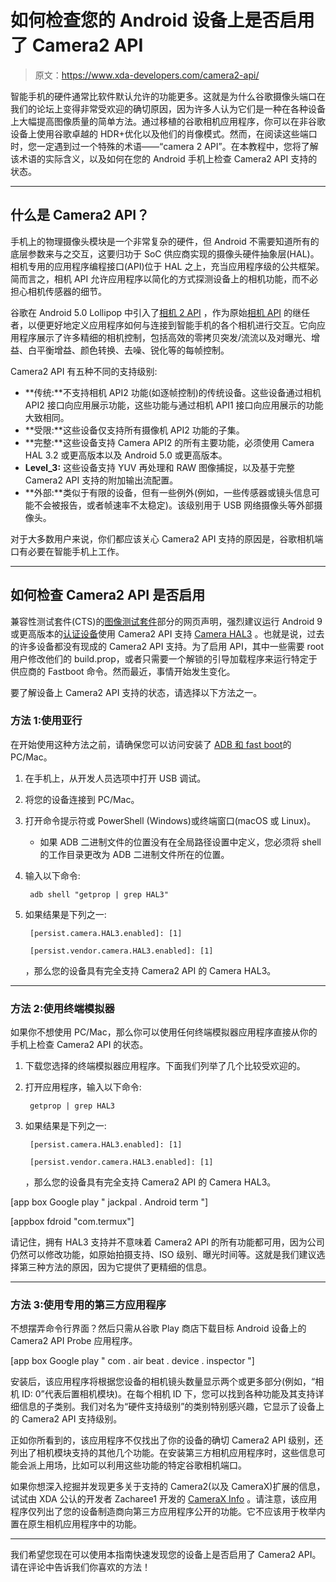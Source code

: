 # 如何检查您的 Android 设备上是否启用了 Camera2 API

> 原文：<https://www.xda-developers.com/camera2-api/>

智能手机的硬件通常比软件默认允许的功能更多。这就是为什么谷歌摄像头端口在我们的论坛上变得非常受欢迎的确切原因，因为许多人认为它们是一种在各种设备上大幅提高图像质量的简单方法。通过移植的谷歌相机应用程序，你可以在非谷歌设备上使用谷歌卓越的 HDR+优化以及他们的肖像模式。然而，在阅读这些端口时，您一定遇到过一个特殊的术语——“camera 2 API”。在本教程中，您将了解该术语的实际含义，以及如何在您的 Android 手机上检查 Camera2 API 支持的状态。

* * *

## 什么是 Camera2 API？

手机上的物理摄像头模块是一个非常复杂的硬件，但 Android 不需要知道所有的底层参数来与之交互，这要归功于 SoC 供应商实现的摄像头硬件抽象层(HAL)。相机专用的应用程序编程接口(API)位于 HAL 之上，充当应用程序级的公共框架。简而言之，相机 API 允许应用程序以简化的方式探测设备上的相机功能，而不必担心相机传感器的细节。

谷歌在 Android 5.0 Lollipop 中引入了[相机 2 API](https://developer.android.com/reference/android/hardware/camera2/package-summary.html) ，作为原始[相机 API](https://developer.android.com/reference/android/hardware/Camera.html) 的继任者，以便更好地定义应用程序如何与连接到智能手机的各个相机进行交互。它向应用程序展示了许多精细的相机控制，包括高效的零拷贝突发/流流以及对曝光、增益、白平衡增益、颜色转换、去噪、锐化等的每帧控制。

Camera2 API 有五种不同的支持级别:

*   **传统:**不支持相机 API2 功能(如逐帧控制)的传统设备。这些设备通过相机 API2 接口向应用展示功能，这些功能与通过相机 API1 接口向应用展示的功能大致相同。
*   **受限:**这些设备仅支持所有摄像机 API2 功能的子集。
*   **完整:**这些设备支持 Camera API2 的所有主要功能，必须使用 Camera HAL 3.2 或更高版本以及 Android 5.0 或更高版本。
*   **Level_3:** 这些设备支持 YUV 再处理和 RAW 图像捕捉，以及基于完整 Camera2 API 支持的附加输出流配置。
*   **外部:**类似于有限的设备，但有一些例外(例如，一些传感器或镜头信息可能不会被报告，或者帧速率不太稳定)。该级别用于 USB 网络摄像头等外部摄像头。

对于大多数用户来说，你们都应该关心 Camera2 API 支持的原因是，谷歌相机端口有必要在智能手机上工作。

* * *

## 如何检查 Camera2 API 是否启用

兼容性测试套件(CTS)的[图像测试套件](https://source.android.com/compatibility/cts/camera-hal#its_tests)部分的网页声明，强烈建议运行 Android 9 或更高版本的[认证设备](https://www.xda-developers.com/check-phone-tablet-certified-android-before-buying/)使用 Camera2 API 支持 [Camera HAL3](https://source.android.com/devices/camera/camera3) 。也就是说，过去的许多设备都没有现成的 Camera2 API 支持。为了启用 API，其中一些需要 root 用户修改他们的 build.prop，或者只需要一个解锁的引导加载程序来运行特定于供应商的 Fastboot 命令。然而最近，事情开始发生变化。

要了解设备上 Camera2 API 支持的状态，请选择以下方法之一。

### 方法 1:使用亚行

在开始使用这种方法之前，请确保您可以访问安装了 [ADB 和 fast boot](https://www.xda-developers.com/install-adb-windows-macos-linux/)的 PC/Mac。

1.  在手机上，从开发人员选项中打开 USB 调试。
2.  将您的设备连接到 PC/Mac。
3.  打开命令提示符或 PowerShell (Windows)或终端窗口(macOS 或 Linux)。
    *   如果 ADB 二进制文件的位置没有在全局路径设置中定义，您必须将 shell 的工作目录更改为 ADB 二进制文件所在的位置。

4.  输入以下命令:

    ```
     adb shell "getprop | grep HAL3" 
    ```

5.  如果结果是下列之一:

    ```
     [persist.camera.HAL3.enabled]: [1] 
    ```

    ```
     [persist.vendor.camera.HAL3.enabled]: [1] 
    ```

    ，那么您的设备具有完全支持 Camera2 API 的 Camera HAL3。

* * *

### 方法 2:使用终端模拟器

如果你不想使用 PC/Mac，那么你可以使用任何终端模拟器应用程序直接从你的手机上检查 Camera2 API 的状态。

1.  下载您选择的终端模拟器应用程序。下面我们列举了几个比较受欢迎的。
2.  打开应用程序，输入以下命令:

    ```
     getprop | grep HAL3 
    ```

3.  如果结果是下列之一:

    ```
     [persist.camera.HAL3.enabled]: [1] 
    ```

    ```
     [persist.vendor.camera.HAL3.enabled]: [1] 
    ```

    ，那么您的设备具有完全支持 Camera2 API 的 Camera HAL3。

[app box Google play " jackpal . Android term "]

[appbox fdroid "com.termux"]

请记住，拥有 HAL3 支持并不意味着 Camera2 API 的所有功能都可用，因为公司仍然可以修改功能，如原始拍摄支持、ISO 级别、曝光时间等。这就是我们建议选择第三种方法的原因，因为它提供了更精细的信息。

* * *

### 方法 3:使用专用的第三方应用程序

不想摆弄命令行界面？然后只需从谷歌 Play 商店下载目标 Android 设备上的 Camera2 API Probe 应用程序。

[app box Google play " com . air beat . device . inspector "]

安装后，该应用程序将根据您设备的相机镜头数量显示两个或更多部分(例如，“相机 ID: 0”代表后置相机模块)。在每个相机 ID 下，您可以找到各种功能及其支持详细信息的子类别。我们对名为“硬件支持级别”的类别特别感兴趣，它显示了设备上的 Camera2 API 支持级别。

正如你所看到的，该应用程序不仅找出了你的设备的确切 Camera2 API 级别，还列出了相机模块支持的其他几个功能。在安装第三方相机应用程序时，这些信息可能会派上用场，比如可以利用这些功能的特定谷歌相机端口。

如果你想深入挖掘并发现更多关于支持的 Camera2(以及 CameraX)扩展的信息，试试由 XDA 公认的开发者 Zacharee1 开发的 [CameraX Info](https://www.xda-developers.com/camerax-info-list-camera2-extensions-database/) 。请注意，该应用程序仅列出了您的设备制造商向第三方应用程序公开的功能。它不应该用于枚举内置在原生相机应用程序中的功能。

* * *

我们希望您现在可以使用本指南快速发现您的设备上是否启用了 Camera2 API。请在评论中告诉我们你喜欢的方法！